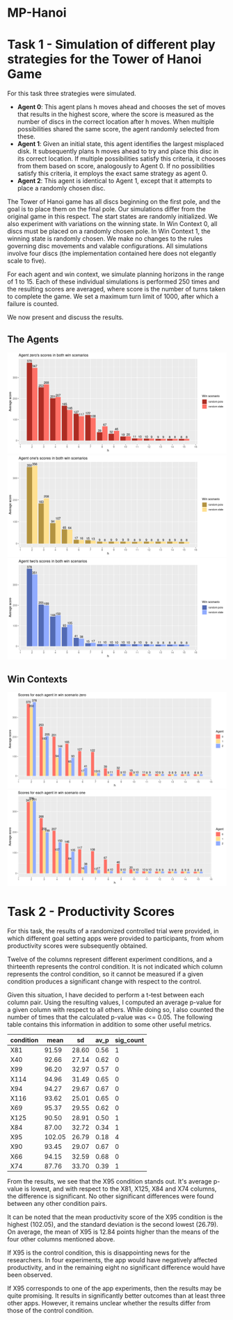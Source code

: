 # MP-Hanoi

# Task 1 - Simulation of different play strategies for the Tower of Hanoi Game

For this task three strategies were simulated.
- **Agent 0**: This agent plans h moves ahead and chooses the set of moves that results in the highest score, where the score is measured as the number of discs in the correct location after h moves. When multiple possibilities shared the same score, the agent randomly selected from these.
- **Agent 1**: Given an initial state, this agent identifies the largest misplaced disk. It subsequently plans h moves ahead to try and place this disc in its correct location. If multiple possibilities satisfy this criteria, it chooses from them based on score, analogously to Agent 0. If no possibilities satisfy this criteria, it employs the exact same strategy as agent 0.
- **Agent 2**: This agent is identical to Agent 1, except that it attempts to place a randomly chosen disc.

The Tower of Hanoi game has all discs beginning on the first pole, and the goal is to place them on the final pole. Our simulations differ from the original game in this respect. The start states are randomly initialized. We also experiment with variations on the winning state. In Win Context 0, all discs must be placed on a randomly chosen pole. In Win Context 1, the winning state is randomly chosen. We make no changes to the rules governing disc movements and valable configurations. All simulations involve four discs (the implementation contained here does not elegantly scale to five).

For each agent and win context, we simulate planning horizons in the range of 1 to 15. Each of these individual simulations is performed 250 times and the resulting scores are averaged, where score is the number of turns taken to complete the game. We set a maximum turn limit of 1000, after which a failure is counted.

We now present and discuss the results.

## The Agents
![a0](a0.png)
![a1](a1.png)
![a2](a2.png)



## Win Contexts
![c0](c0.png)
![c1](c1.png)

# Task 2 - Productivity Scores

For this task, the results of a randomized controlled trial were provided, in which different goal setting apps were provided to participants, from whom productivity scores were subsequently obtained.

Twelve of the columns represent different experiment conditions, and a thirteenth represents the control condition. It is not indicated which column represents the control condition, so it cannot be measured if a given condition produces a significant change with respect to the control.

Given this situation, I have decided to perform a t-test between each column pair. Using the resulting values, I computed an average p-value for a given column with respect to all others. While doing so, I also counted the number of times that the calculated p-value was <= 0.05. The following table contains this information in addition to some other useful metrics.

|condition|   mean|     sd|  av_p|sig_count|
|---------|-------|-------|------|---------|
|X81      | 91.59 | 28.60 | 0.56 |       1 |
|X40      | 92.66 | 27.14 | 0.62 |       0 |
|X99      | 96.20 | 32.97 | 0.57 |       0 |
|X114     | 94.96 | 31.49 | 0.65 |       0 |
|X94      | 94.27 | 29.67 | 0.67 |       0 |
|X116     | 93.62 | 25.01 | 0.65 |       0 |
|X69      | 95.37 | 29.55 | 0.62 |       0 |
|X125     | 90.50 | 28.91 | 0.50 |       1 |
|X84      | 87.00 | 32.72 | 0.34 |       1 |
|X95      |102.05 | 26.79 | 0.18 |       4 |
|X90      | 93.45 | 29.07 | 0.67 |       0 |
|X66      | 94.15 | 32.59 | 0.68 |       0 |
|X74      | 87.76 | 33.70 | 0.39 |       1 |

From the results, we see that the X95 condition stands out. It's average p-value is lowest, and with respect to the X81, X125, X84 and X74 columns, the difference is significant. No other significant differences were found between any other condition pairs.

It can be noted that the mean productivity score of the X95 condition is the highest (102.05), and the standard deviation is the second lowest (26.79). On average, the mean of X95 is 12.84 points higher than the means of the four other columns mentioned above. 

If X95 is the control condition, this is disappointing news for the researchers. In four experiments, the app would have negatively affected productivity, and in the remaining eight no significant difference would have been observed.

If X95 corresponds to one of the app experiments, then the results may be quite promising. It results in significantly better outcomes than at least three other apps. However, it remains unclear whether the results differ from those of the control condition.
